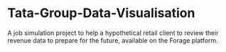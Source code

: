 # Tata-Group-Data-Visualisation
A job simulation project to help a hypothetical retail client to review their revenue data to prepare for the future, available on the Forage platform.
